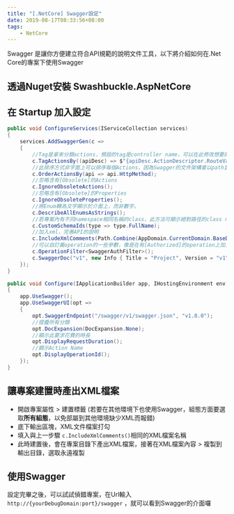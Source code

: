 ```yaml
---
title: "[.NetCore] Swagger設定"
date: 2019-08-17T08:33:56+08:00
tags:
    - NetCore
---
```



Swagger 是讓你方便建立符合API規範的說明文件工具，以下將介紹如何在.Net Core的專案下使用Swagger
<!--more-->
## 透過Nuget安裝 Swashbuckle.AspNetCore

## 在 Startup 加入設定
```C#
public void ConfigureServices(IServiceCollection services)
{
    services.AddSwaggerGen(c =>
    {
        //Tag是拿來分類actions，預設的tag是controller name，可以在此修改想要的分類方式
        c.TagActionsBy((apiDesc) => $"{apiDesc.ActionDescriptor.RouteValues["controller"]}_{apiDesc.HttpMethod}");
        //此排序方式非字面上可以排序每個Actions，因為Swagger的文件架構會以path當作分組的依據，此排序只能生效在同一組path裡面
        c.OrderActionsBy(api => api.HttpMethod);                                                                        
        //忽略含有[Obsolete]的Actions
        c.IgnoreObsoleteActions();                                                                                      
        //忽略含有[Obsolete]的Properties
        c.IgnoreObsoleteProperties();           
        //將Enum轉為文字顯示於介面上，而非數字。                                                                       
        c.DescribeAllEnumsAsStrings();                   
        //若專案內有不同namespace相同名稱的class，此方法可顯示絕對路徑的class name                                                             
        c.CustomSchemaIds(type => type.FullName);                                                   
        //加入xml，完善API的說明          
        c.IncludeXmlComments(Path.Combine(AppDomain.CurrentDomain.BaseDirectory, "Api.xml"));     
        //可以自訂義operation的一些參數，像是在有[Authorized]的operation上加上填寫token的欄位                     
        c.OperationFilter<SwaggerAuthFilter>();
        c.SwaggerDoc("v1", new Info { Title = "Project", Version = "v1" });
    });
}

public void Configure(IApplicationBuilder app, IHostingEnvironment env)
{
    app.UseSwagger();
    app.UseSwaggerUI(opt =>
    {
        opt.SwaggerEndpoint("/swagger/v1/swagger.json", "v1.0.0");
        //摺疊所有分類
        opt.DocExpansion(DocExpansion.None);
        //顯示此要求花費的時長
        opt.DisplayRequestDuration();
        //顯示Action Name
        opt.DisplayOperationId();
    });
}
```

## 讓專案建置時產出XML檔案
+ 開啟專案屬性 > 建置標籤 (若要在其他環境下也使用Swagger，組態方面要選取**所有組態**，以免部屬到其他環境缺少XML而報錯)
+ 底下輸出區塊，XML文件檔案打勾
+ 填入與上一步驟 `c.IncludeXmlComments()`相同的XML檔案名稱
+ 此時建置後，會在專案目錄下產出XML檔案，接著在XML檔案內容 > 複製到輸出目錄，選取永遠複製

## 使用Swagger
設定完畢之後，可以試試偵錯專案，在Url輸入 `http://{yourDebugDomain:port}/swagger` ，就可以看到Swagger的介面囉